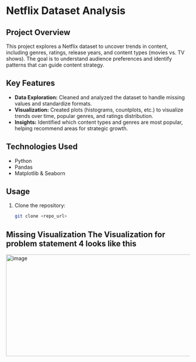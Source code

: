 # Netflix Dataset Analysis

## Project Overview
This project explores a Netflix dataset to uncover trends in content, including genres, ratings, release years, and content types (movies vs. TV shows). The goal is to understand audience preferences and identify patterns that can guide content strategy.

## Key Features
- **Data Exploration:** Cleaned and analyzed the dataset to handle missing values and standardize formats.
- **Visualization:** Created plots (histograms, countplots, etc.) to visualize trends over time, popular genres, and ratings distribution.
- **Insights:** Identified which content types and genres are most popular, helping recommend areas for strategic growth.

## Technologies Used
- Python
- Pandas
- Matplotlib & Seaborn

## Usage
1. Clone the repository:  
   ```bash
   git clone <repo_url>

## Missing Visualization The Visualization for problem statement 4 looks like this

<img width="667" height="279" alt="image" src="https://github.com/user-attachments/assets/10a667d9-d837-4dfc-aaf8-0e274e790bf8" />

